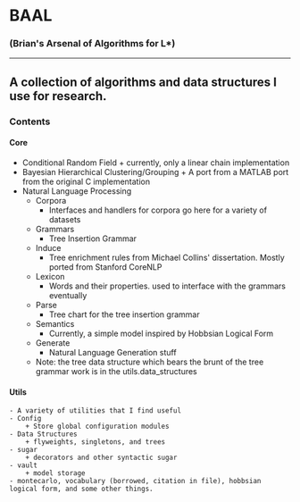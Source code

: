 # BAAL

### (Brian's Arsenal of Algorithms for L*)
---------------------------------------------
A collection of algorithms and data structures I use for research.
---------------------------------------------
### Contents 

#### Core  
* Conditional Random Field
        + currently, only a linear chain implementation
* Bayesian Hierarchical Clustering/Grouping 
        + A port from a MATLAB port from the original C implementation
* Natural Language Processing
    - Corpora
        + Interfaces and handlers for corpora go here for a variety of datasets
    - Grammars
        + Tree Insertion Grammar
    - Induce
        + Tree enrichment rules from Michael Collins' dissertation. Mostly ported from Stanford CoreNLP
    - Lexicon
        + Words and their properties. used to interface with the grammars eventually
    - Parse
        + Tree chart for the tree insertion grammar
    - Semantics
        + Currently, a simple model inspired by Hobbsian Logical Form
    - Generate
        + Natural Language Generation stuff
    - Note: the tree data structure which bears the brunt of the tree grammar work is in the utils.data_structures

#### Utils
    - A variety of utilities that I find useful
    - Config
        + Store global configuration modules
    - Data Structures
        + flyweights, singletons, and trees
    - sugar
        + decorators and other syntactic sugar
    - vault
        + model storage
    - montecarlo, vocabulary (borrowed, citation in file), hobbsian logical form, and some other things. 
